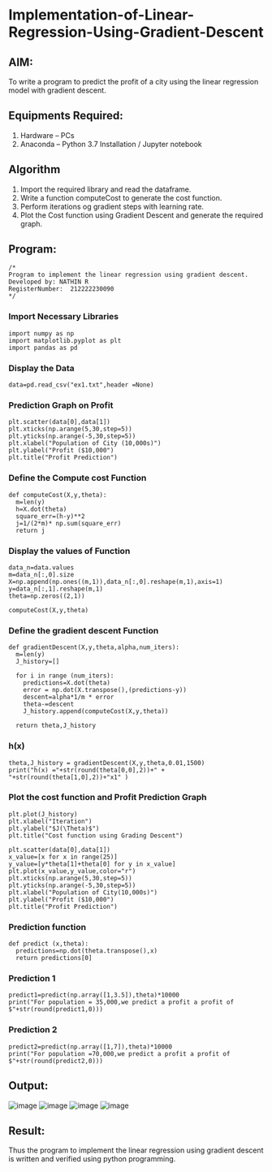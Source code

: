 # Implementation-of-Linear-Regression-Using-Gradient-Descent

## AIM:
To write a program to predict the profit of a city using the linear regression model with gradient descent.

## Equipments Required:
1. Hardware – PCs
2. Anaconda – Python 3.7 Installation / Jupyter notebook

## Algorithm

1. Import the required library and read the dataframe.
2. Write a function computeCost to generate the cost function.
3. Perform iterations og gradient steps with learning rate.
4. Plot the Cost function using Gradient Descent and generate the required graph.
   
## Program:
```
/*
Program to implement the linear regression using gradient descent.
Developed by: NATHIN R
RegisterNumber:  212222230090
*/
```
### Import Necessary Libraries
```
import numpy as np
import matplotlib.pyplot as plt
import pandas as pd
```
### Display the Data
```
data=pd.read_csv("ex1.txt",header =None)
```
### Prediction Graph on Profit
```
plt.scatter(data[0],data[1])
plt.xticks(np.arange(5,30,step=5))
plt.yticks(np.arange(-5,30,step=5))
plt.xlabel("Population of City (10,000s)")
plt.ylabel("Profit ($10,000")
plt.title("Profit Prediction")
```
### Define the Compute cost Function
```
def computeCost(X,y,theta):
  m=len(y)
  h=X.dot(theta)
  square_err=(h-y)**2
  j=1/(2*m)* np.sum(square_err)
  return j
```
### Display the values of Function
```
data_n=data.values
m=data_n[:,0].size
X=np.append(np.ones((m,1)),data_n[:,0].reshape(m,1),axis=1)
y=data_n[:,1].reshape(m,1)
theta=np.zeros((2,1))

computeCost(X,y,theta)
```
### Define the gradient descent Function
```
def gradientDescent(X,y,theta,alpha,num_iters):
  m=len(y)
  J_history=[]

  for i in range (num_iters):
    predictions=X.dot(theta)
    error = np.dot(X.transpose(),(predictions-y))
    descent=alpha*1/m * error
    theta-=descent
    J_history.append(computeCost(X,y,theta))

  return theta,J_history  
```
### h(x)
```
theta,J_history = gradientDescent(X,y,theta,0.01,1500)
print("h(x) ="+str(round(theta[0,0],2))+" + "+str(round(theta[1,0],2))+"x1" )
```
### Plot the cost function and Profit Prediction Graph
```
plt.plot(J_history)
plt.xlabel("Iteration")
plt.ylabel("$J(\Theta)$")
plt.title("Cost function using Grading Descent")

plt.scatter(data[0],data[1])
x_value=[x for x in range(25)]
y_value=[y*theta[1]+theta[0] for y in x_value]
plt.plot(x_value,y_value,color="r")
plt.xticks(np.arange(5,30,step=5))
plt.yticks(np.arange(-5,30,step=5))
plt.xlabel("Population of City(10,000s)")
plt.ylabel("Profit ($10,000")
plt.title("Profit Prediction")
```
### Prediction function
```
def predict (x,theta):
  predictions=np.dot(theta.transpose(),x)
  return predictions[0]
```
### Prediction 1
```
predict1=predict(np.array([1,3.5]),theta)*10000
print("For population = 35,000,we predict a profit a profit of $"+str(round(predict1,0)))
```
### Prediction 2
```
predict2=predict(np.array([1,7]),theta)*10000
print("For population =70,000,we predict a profit a profit of $"+str(round(predict2,0)))
```

## Output:
![image](https://github.com/NathinR/Implementation-of-Linear-Regression-Using-Gradient-Descent/assets/118679646/59383340-39b5-4f26-b0d2-fe0c3fc774bb)
![image](https://github.com/NathinR/Implementation-of-Linear-Regression-Using-Gradient-Descent/assets/118679646/27187757-82d6-4604-bfee-46d54746eda8)
![image](https://github.com/NathinR/Implementation-of-Linear-Regression-Using-Gradient-Descent/assets/118679646/f470f068-8bfb-466a-a768-f55060470a9c)
![image](https://github.com/NathinR/Implementation-of-Linear-Regression-Using-Gradient-Descent/assets/118679646/08808630-5138-45c6-bb94-2c89775848be)

## Result:
Thus the program to implement the linear regression using gradient descent is written and verified using python programming.
